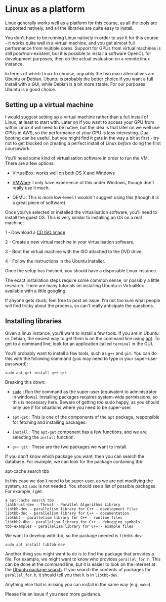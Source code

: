Linux as a platform
===================

Linux generally works well as a platform for this course,
as all the tools are supported natively, and all the libraries
are quite easy to install.

You don't have to be running Linux natively in order to use
it for this course - it works quite well in a virtual machine,
and you get almost full performance from multiple cores.
Support for GPUs from virtual machines is still poor/non-existent,
but it is possible to install a software OpenCL for development purposes,
then do the actual evaluation on a remote linux instance.

In terms of _which_ Linux to choose, arguably the two main
alternatives are Ubuntu or Debian. Ubuntu is probably the
better choice if you want a full install with a GUI, while
Debian is a bit more stable. For our purposes Ubuntu is
a good choice.

Setting up a virtual machine
----------------------------

I would suggest setting up a virtual machine rather than
a full install of Linux, at least to start with. Later on
if you want to access your GPU from within Linux it will
need to be native, but the idea is that later on we well
use GPUs in AWS, so the performance of _your_ GPU is less
interesting. Dual booting can be useful, but you might find
it gets in the way a bit at first - try not to get blocked
on creating a perfect install of Linux _before_ doing the
first coursework.

You'll need some kind of virtualisation software in order
to run the VM. There are a few options:

- [VirtualBox](https://www.virtualbox.org/wiki/Downloads): works well on both OS X and Windows

- [VMWare](http://www.vmware.com/products/player/playerpro-evaluation.html):
  I only have experience of this under Windows, though don't really use
  it much.

- QEMU: This is more low-level. I wouldn't suggest using this
  (though it is a great piece of software).

Once you've selected or installed the virtualisation software,
you'll need to install the guest OS. This is very similar
to installing an OS on a real machine:

1 - Download a [CD ISO Image](https://www.ubuntu.com/download/desktop).

2 - Create a new virtual machine in your virtualisation software.

3 - Boot the virtual machine with the ISO attached to the DVD drive.

4 - Follow the instructions in the Ubuntu installer.

Once the setup has finished, you should have a disposable Linux instance.

The exact installation steps require some common sense, or possibly
a little research. There are many tutorials on installing Ubuntu
in VirtualBox available with a little googling.

If anyone gets stuck, feel free to post an issue. I'm not too sure
what people will find tricky about the process, so can't really
anticipate the questions.

Installing libraries
--------------------

Given a linux instance, you'll want to install a few tools. If you are
in Ubuntu or Debian, the easiest way to get them is on the command
line using [apt](https://en.wikipedia.org/wiki/Advanced_Packaging_Tool).
To get to a command line, look for an application called `terminal` in
the GUI.

You'll probably want to install a few tools, such as `g++` and `git`. You
can do this with the following command (you may need to type in your super-user
password):

    sudo apt-get install g++ git

Breaking this down:

  - [`sudo`](https://www.xkcd.com/149/) : Run the command as the super-user (equivalent
    to administrator in windows). Installing packages requires system-wide permissions,
    so this is necessary here. Beware of getting _too_ sudo happy, as you should only
    use if for situations where you need to be super-user.

  - `apt-get` : This is one of the components of the `apt` package, responsible for
    fetching and installing packages.

  - `install` : The `apt-get` component has a few functions, and we are selecting the
    `install` function.

  - `g++ git` : These are the two packages we want to install.

If you don't know which package you want, then you can search the database. For
example, we can look for the package containing tbb:

   apt-cache search tbb

In this case we don't need to be super-user, as we are not modifying the system,
so `sudo` is not needed. You should see a list of possible packages. For example,
I get:

    $ apt-cache search tbb
    libthrust-dev - Thrust - Parallel Algorithms Library
    libtbb-dev - parallelism library for C++ - development files
    libtbb-doc - parallelism library for C++ - documentation
    libtbb2 - parallelism library for C++ - runtime files
    libtbb2-dbg - parallelism library for C++ - debugging symbols
    tbb-examples - parallelism library for C++ - example files

We want to develop with tbb, so the package needed is `libtbb-dev`:

    sudo apt install libtbb-dev

Another thing you might want to do is to find the package that provides
a file. For example, we might want to know who provides `parallel_for.h`.
This can be done at the command line, but it is easier to look on the
internet at the [Ubuntu package search](http://packages.ubuntu.com/). If
you search the contents of packages for `parallel_for.h`, it should
tell you that it is in `libtbb-dev`.

Anything else that is missing you can install in the same way (e.g. `make`).

Please file an issue if you need more guidance.

